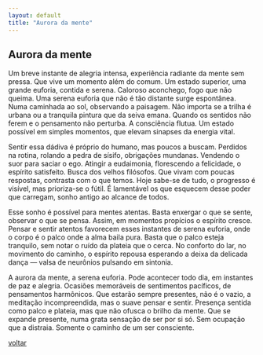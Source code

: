 ```yaml
---
layout: default
title: "Aurora da mente"
--- 
```


## Aurora da mente

Um breve instante de alegria intensa, experiência radiante da mente sem pressa. Que vive um momento além do comum. Um estado superior, uma grande euforia, contida e serena. Caloroso aconchego, fogo que não queima. Uma serena euforia que não é tão distante surge espontânea. Numa caminhada ao sol, observando a paisagem. Não importa se a trilha é urbana ou a tranquila pintura que da seiva emana. Quando os sentidos não ferem e o pensamento não perturba. A consciência flutua. Um estado possível em simples momentos, que elevam sinapses da energia vital.

Sentir essa dádiva é próprio do humano, mas poucos a buscam. Perdidos na rotina, rolando a pedra de sísifo, obrigações mundanas. Vendendo o suor para saciar o ego. Atingir a eudaimonia, florescendo a felicidade, o espírito satisfeito. Busca dos velhos filósofos. Que vivam com poucas respostas, contrasta com o que temos. Hoje sabe-se de tudo, o progresso é visível, mas prioriza-se o fútil. É lamentável os que esquecem desse poder que carregam, sonho antigo ao alcance de todos.

Esse sonho é possível para mentes atentas. Basta enxergar o que se sente, observar o que se pensa. Assim, em momentos propícios o espírito cresce. Pensar e sentir atentos favorecem esses instantes de serena euforia, onde o corpo é o palco onde a alma baila pura. Basta que o palco esteja tranquilo, sem notar o ruído da plateia que o cerca. No conforto do lar, no movimento do caminho, o espírito repousa esperando a deixa da delicada dança — valsa de neurônios pulsando em sintonia.

A aurora da mente, a serena euforia. Pode acontecer todo dia, em instantes de paz e alegria. Ocasiões memoráveis de sentimentos pacíficos, de pensamentos harmônicos. Que estarão sempre presentes, não é o vazio, a meditação incompreendida, mas o suave pensar e sentir.  Presença sentida como palco e plateia, mas que não ofusca o brilho da mente. Que se expande presente, numa grata sensação de ser por si só. Sem ocupação que a distraia. Somente o caminho de um ser consciente.

[voltar](./)